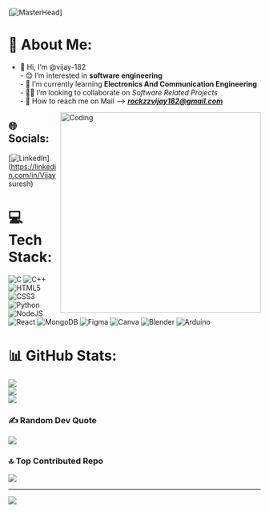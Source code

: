 [![MasterHead]([https://1.bp.blogspot.com/-7A4WynwLsM...](https://raw.githubusercontent.com/vijay-182/vijay-182/main/Blue%20Gold%20Elegant%20Minimalist%20Digital%20Marketer%20LinkedIn%20Banner.png))]
# 💫 About Me:
- 👋 Hi, I’m @vijay-182<br>- 😊 I’m interested in **software engineering**<br>- 🌱 I’m currently learning **Electronics And Communication Engineering**<br>- 👨‍💻 I’m looking to collaborate on _Software Related Projects_ <br>- 📨 How to reach me on Mail --> ***rockzzvijay182@gmail.com***

<img align="right" alt="Coding" width="400" src="https://raw.githubusercontent.com/gist/MedRedha/fd8e2481bde2610c96b9aafde543879c/raw/88624e8d31c4295973dcb7c900dacf0edc0a6d99/coding.gif">

## 🌐 Socials:
[![LinkedIn](https://img.shields.io/badge/LinkedIn-%230077B5.svg?logo=linkedin&logoColor=white)](https://linkedin.com/in/Vijay suresh) 

# 💻 Tech Stack:
![C](https://img.shields.io/badge/c-%2300599C.svg?style=plastic&logo=c&logoColor=white) ![C++](https://img.shields.io/badge/c++-%2300599C.svg?style=plastic&logo=c%2B%2B&logoColor=white) ![HTML5](https://img.shields.io/badge/html5-%23E34F26.svg?style=plastic&logo=html5&logoColor=white) ![CSS3](https://img.shields.io/badge/css3-%231572B6.svg?style=plastic&logo=css3&logoColor=white) ![Python](https://img.shields.io/badge/python-3670A0?style=plastic&logo=python&logoColor=ffdd54) ![NodeJS](https://img.shields.io/badge/node.js-6DA55F?style=plastic&logo=node.js&logoColor=white) ![React](https://img.shields.io/badge/react-%2320232a.svg?style=plastic&logo=react&logoColor=%2361DAFB) ![MongoDB](https://img.shields.io/badge/MongoDB-%234ea94b.svg?style=plastic&logo=mongodb&logoColor=white) ![Figma](https://img.shields.io/badge/figma-%23F24E1E.svg?style=plastic&logo=figma&logoColor=white) ![Canva](https://img.shields.io/badge/Canva-%2300C4CC.svg?style=plastic&logo=Canva&logoColor=white) ![Blender](https://img.shields.io/badge/blender-%23F5792A.svg?style=plastic&logo=blender&logoColor=white) ![Arduino](https://img.shields.io/badge/-Arduino-00979D?style=plastic&logo=Arduino&logoColor=white)
# 📊 GitHub Stats:
![](https://github-readme-stats.vercel.app/api?username=vijay-182&theme=radical&hide_border=false&include_all_commits=false&count_private=false)<br/>
![](https://github-readme-streak-stats.herokuapp.com/?user=vijay-182&theme=radical&hide_border=false)<br/>
![](https://github-readme-stats.vercel.app/api/top-langs/?username=vijay-182&theme=radical&hide_border=false&include_all_commits=false&count_private=false&layout=compact)

### ✍️ Random Dev Quote
![](https://quotes-github-readme.vercel.app/api?type=horizontal&theme=radical)

### 🔝 Top Contributed Repo
![](https://github-contributor-stats.vercel.app/api?username=vijay-182&limit=5&theme=monokai&combine_all_yearly_contributions=true)

---
[![](https://visitcount.itsvg.in/api?id=vijay-182&icon=8&color=5)](https://visitcount.itsvg.in)

<!-- Proudly created with GPRM ( https://gprm.itsvg.in ) -->
<!---
vijay-182/vijay-182 is a ✨ special ✨ repository because its `README.md` (this file) appears on your GitHub profile.
You can click the Preview link to take a look at your changes.
--->
